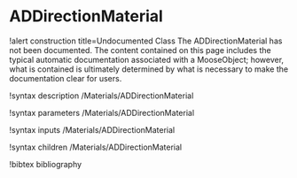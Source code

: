 <!-- MOOSE Documentation Stub: Remove this when content is added. -->

# ADDirectionMaterial

!alert construction title=Undocumented Class
The ADDirectionMaterial has not been documented. The content contained on this page includes the
typical automatic documentation associated with a MooseObject; however, what is contained is
ultimately determined by what is necessary to make the documentation clear for users.

!syntax description /Materials/ADDirectionMaterial

!syntax parameters /Materials/ADDirectionMaterial

!syntax inputs /Materials/ADDirectionMaterial

!syntax children /Materials/ADDirectionMaterial

!bibtex bibliography
